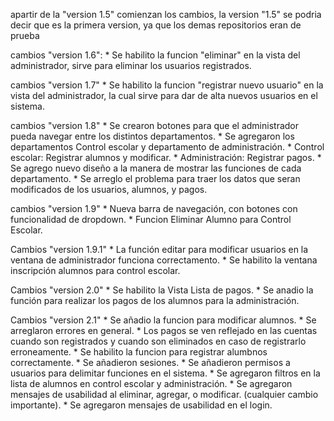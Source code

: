 apartir de la "version 1.5" comienzan los cambios, la version "1.5" se podria decir que es la primera version, ya que los demas repositorios eran de prueba

cambios "version 1.6":
    * Se habilito la funcion "eliminar" en la vista del administrador, sirve para eliminar los usuarios registrados.
    
cambios "version 1.7"
    * Se habilito la funcion "registrar nuevo usuario" en la vista del administrador, la cual sirve para dar de alta nuevos usuarios en el sistema.
    
cambios "version 1.8"
    * Se crearon botones para que el administrador pueda navegar entre los distintos departamentos.
    * Se agregaron los departamentos Control escolar y departamento de administración.
        * Control escolar: Registrar alumnos y modificar.
        * Administración:  Registrar pagos.
    * Se agrego nuevo diseño a la manera de mostrar las funciones de cada departamento.
    * Se arreglo el problema para traer los datos que seran modificados de los usuarios, alumnos, y pagos.
    
cambios "version 1.9"
    * Nueva barra de navegación, con botones con funcionalidad de dropdown.
    * Funcion Eliminar Alumno para Control Escolar.

Cambios "version 1.9.1"
    * La función editar para modificar usuarios en la ventana de administrador funciona correctamento.
    * Se habilito la ventana inscripción alumnos para control escolar.
    
Cambios "version 2.0"
    * Se habilito la Vista Lista de pagos.
    * Se anadio la función para realizar los pagos de los alumnos para la administración.
    
Cambios "version 2.1"
    * Se añadio la funcion para modificar alumnos.
    * Se arreglaron errores en general.
    * Los pagos se ven reflejado en las cuentas cuando son registrados y cuando son eliminados en caso de registrarlo erroneamente.
    * Se habilito la funcion para registrar alumbnos correctamente.
    * Se añadieron sesiones.
    * Se añadieron permisos a usuarios para delimitar funciones en el sistema.
    * Se agregaron filtros en la lista de alumnos en control escolar y administración.
    * Se agregaron mensajes de usabilidad al eliminar, agregar, o modificar. (cualquier cambio importante).
    * Se agregaron mensajes de usabilidad en el login.
    
    
    